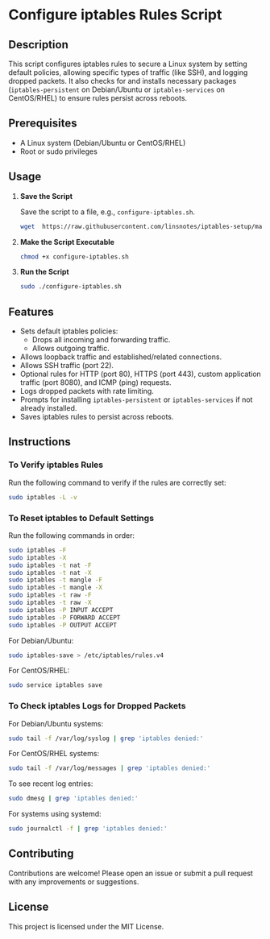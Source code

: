 # Configure iptables Rules Script

## Description

This script configures iptables rules to secure a Linux system by setting default policies, allowing specific types of traffic (like SSH), and logging dropped packets. It also checks for and installs necessary packages (`iptables-persistent` on Debian/Ubuntu or `iptables-services` on CentOS/RHEL) to ensure rules persist across reboots.

## Prerequisites

- A Linux system (Debian/Ubuntu or CentOS/RHEL)
- Root or sudo privileges

## Usage

1. **Save the Script**

   Save the script to a file, e.g., `configure-iptables.sh`.

   ```bash
   wget  https://raw.githubusercontent.com/linsnotes/iptables-setup/main/configure-iptables.sh
   ```

2. **Make the Script Executable**

   ```bash
   chmod +x configure-iptables.sh
   ```

3. **Run the Script**

   ```bash
   sudo ./configure-iptables.sh
   ```

## Features

- Sets default iptables policies:
  - Drops all incoming and forwarding traffic.
  - Allows outgoing traffic.
- Allows loopback traffic and established/related connections.
- Allows SSH traffic (port 22).
- Optional rules for HTTP (port 80), HTTPS (port 443), custom application traffic (port 8080), and ICMP (ping) requests.
- Logs dropped packets with rate limiting.
- Prompts for installing `iptables-persistent` or `iptables-services` if not already installed.
- Saves iptables rules to persist across reboots.

## Instructions

### To Verify iptables Rules

Run the following command to verify if the rules are correctly set:

```bash
sudo iptables -L -v
```

### To Reset iptables to Default Settings

Run the following commands in order:

```bash
sudo iptables -F
sudo iptables -X
sudo iptables -t nat -F
sudo iptables -t nat -X
sudo iptables -t mangle -F
sudo iptables -t mangle -X
sudo iptables -t raw -F
sudo iptables -t raw -X
sudo iptables -P INPUT ACCEPT
sudo iptables -P FORWARD ACCEPT
sudo iptables -P OUTPUT ACCEPT
```

For Debian/Ubuntu:

```bash
sudo iptables-save > /etc/iptables/rules.v4
```

For CentOS/RHEL:

```bash
sudo service iptables save
```

### To Check iptables Logs for Dropped Packets

For Debian/Ubuntu systems:

```bash
sudo tail -f /var/log/syslog | grep 'iptables denied:'
```

For CentOS/RHEL systems:

```bash
sudo tail -f /var/log/messages | grep 'iptables denied:'
```

To see recent log entries:

```bash
sudo dmesg | grep 'iptables denied:'
```

For systems using systemd:

```bash
sudo journalctl -f | grep 'iptables denied:'
```

## Contributing

Contributions are welcome! Please open an issue or submit a pull request with any improvements or suggestions.

## License

This project is licensed under the MIT License.
